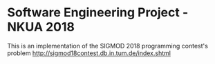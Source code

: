 # Software Engineering Project - NKUA 2018

This is an implementation of the SIGMOD 2018 programming contest's problem
http://sigmod18contest.db.in.tum.de/index.shtml
